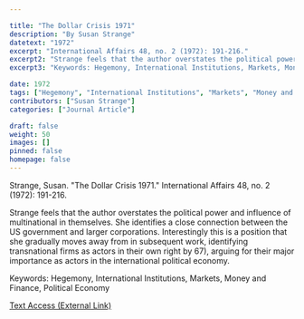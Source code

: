 ```yaml
---

title: "The Dollar Crisis 1971"
description: "By Susan Strange"
datetext: "1972"
excerpt: "International Affairs 48, no. 2 (1972): 191-216."
excerpt2: "Strange feels that the author overstates the political power and influence of multinational in themselves. She identifies a close connection between the US government and larger corporations. Interestingly this is a position that she gradually moves away from in subsequent work, identifying transnational firms as actors in their own right by 67), arguing for their major importance as actors in the international political economy."
excerpt3: "Keywords: Hegemony, International Institutions, Markets, Money and Finance, Political Economy"

date: 1972
tags: ["Hegemony", "International Institutions", "Markets", "Money and Finance", "Political Economy", "1970's", "Susan Strange"]
contributors: ["Susan Strange"]
categories: ["Journal Article"]

draft: false
weight: 50
images: []
pinned: false
homepage: false
---
```


Strange, Susan. "The Dollar Crisis 1971." International Affairs 48, no. 2 (1972): 191-216.

Strange feels that the author overstates the political power and influence of multinational in themselves. She identifies a close connection between the US government and larger corporations. Interestingly this is a position that she gradually moves away from in subsequent work, identifying transnational firms as actors in their own right by 67), arguing for their major importance as actors in the international political economy.

Keywords: Hegemony, International Institutions, Markets, Money and Finance, Political Economy

[Text Access (External Link)](https://doi.org/10.2307/2613437)
